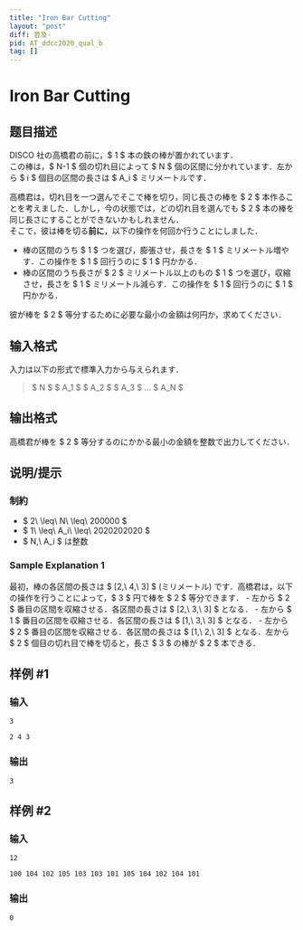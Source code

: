 ```yaml
---
title: "Iron Bar Cutting"
layout: "post"
diff: 普及-
pid: AT_ddcc2020_qual_b
tag: []
---
```


# Iron Bar Cutting

## 题目描述

[problemUrl]: https://atcoder.jp/contests/ddcc2020-qual/tasks/ddcc2020_qual_b

DISCO 社の高橋君の前に，$ 1 $ 本の鉄の棒が置かれています．  
 この棒は，$ N-1 $ 個の切れ目によって $ N $ 個の区間に分かれています．左から $ i $ 個目の区間の長さは $ A_i $ ミリメートルです．

高橋君は，切れ目を一つ選んでそこで棒を切り，同じ長さの棒を $ 2 $ 本作ることを考えました．しかし，今の状態では，どの切れ目を選んでも $ 2 $ 本の棒を同じ長さにすることができないかもしれません．  
 そこで，彼は棒を切る**前に**，以下の操作を何回か行うことにしました．

- 棒の区間のうち $ 1 $ つを選び，膨張させ，長さを $ 1 $ ミリメートル増やす．この操作を $ 1 $ 回行うのに $ 1 $ 円かかる．
- 棒の区間のうち長さが $ 2 $ ミリメートル以上のもの $ 1 $ つを選び，収縮させ，長さを $ 1 $ ミリメートル減らす．この操作を $ 1 $ 回行うのに $ 1 $ 円かかる．

彼が棒を $ 2 $ 等分するために必要な最小の金額は何円か，求めてください．

## 输入格式

入力は以下の形式で標準入力から与えられます．

> $ N $ $ A_1 $ $ A_2 $ $ A_3 $ ... $ A_N $

## 输出格式

高橋君が棒を $ 2 $ 等分するのにかかる最小の金額を整数で出力してください．

## 说明/提示

### 制約

- $ 2\ \leq\ N\ \leq\ 200000 $
- $ 1\ \leq\ A_i\ \leq\ 2020202020 $
- $ N,\ A_i $ は整数

### Sample Explanation 1

最初，棒の各区間の長さは $ [2,\ 4,\ 3] $ (ミリメートル) です．高橋君は，以下の操作を行うことによって，$ 3 $ 円で棒を $ 2 $ 等分できます． - 左から $ 2 $ 番目の区間を収縮させる．各区間の長さは $ [2,\ 3,\ 3] $ となる． - 左から $ 1 $ 番目の区間を収縮させる．各区間の長さは $ [1,\ 3,\ 3] $ となる． - 左から $ 2 $ 番目の区間を収縮させる．各区間の長さは $ [1,\ 2,\ 3] $ となる．左から $ 2 $ 個目の切れ目で棒を切ると，長さ $ 3 $ の棒が $ 2 $ 本できる．

## 样例 #1

### 输入

```
3
2 4 3
```

### 输出

```
3
```

## 样例 #2

### 输入

```
12
100 104 102 105 103 103 101 105 104 102 104 101
```

### 输出

```
0
```

